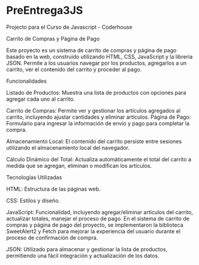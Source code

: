 # PreEntrega3JS
Projecto para el Curso de Javascript - Coderhouse

Carrito de Compras y Página de Pago

Este proyecto es un sistema de carrito de compras y página de pago basado en la web, construido utilizando HTML, CSS, JavaScript  y la librería JSON. Permite a los usuarios navegar por los productos, agregarlos a un carrito, ver el contenido del carrito y proceder al pago.

Funcionalidades

Listado de Productos: Muestra una lista de productos con opciones para agregar cada uno al carrito.

Carrito de Compras: Permite ver y gestionar los artículos agregados al carrito, incluyendo ajustar cantidades y eliminar artículos.
Página de Pago: Formulario para ingresar la información de envío y pago para completar la compra.

Almacenamiento Local: El contenido del carrito persiste entre sesiones utilizando el almacenamiento local del navegador.

Cálculo Dinámico del Total: Actualiza automáticamente el total del carrito a medida que se agregan, eliminan o modifican los artículos.

Tecnologías Utilizadas

HTML: Estructura de las páginas web.

CSS: Estilos y diseño.

JavaScript: Funcionalidad, incluyendo agregar/eliminar artículos del carrito, actualizar totales, manejar el proceso de pago. En el sistema de carrito de compras y página de pago del proyecto, se implementaron la biblioteca SweetAlert2 y Fetch para mejorar la experiencia del usuario durante el proceso de confirmación de compra. 

JSON: Utilizado para almacenar y gestionar la lista de productos, permitiendo una fácil integración y actualización de los datos.
